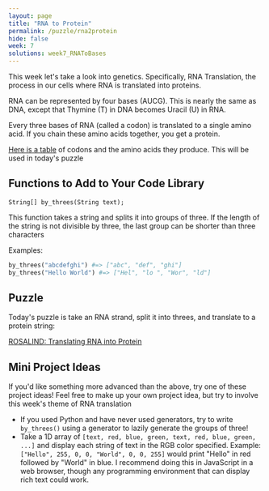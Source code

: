 ```yaml
---
layout: page
title: "RNA to Protein"
permalink: /puzzle/rna2protein
hide: false
week: 7
solutions: week7_RNAToBases
---
```


This week let's take a look into genetics. Specifically, RNA
Translation, the process in our cells where RNA is translated
into proteins.

RNA can be represented by four bases (AUCG). This is nearly the
same as DNA, except that Thymine (T) in DNA becomes Uracil (U)
in RNA.

Every three bases of RNA (called a codon) is translated to a single
amino acid. If you chain these amino acids together, you get a protein.

[Here is a table](http://rosalind.info/glossary/rna-codon-table/) of codons
and the amino acids they produce. This will be used in today's puzzle

## Functions to Add to Your Code Library

```
String[] by_threes(String text);
```
This function takes a string and splits it into groups of three. If the
length of the string is not divisible by three, the last group can be shorter
than three characters

Examples:

```python
by_threes("abcdefghi") #=> ["abc", "def", "ghi"]
by_threes("Hello World") #=> ["Hel", "lo ", "Wor", "ld"]
```

## Puzzle

Today's puzzle is take an RNA strand, split it into threes, and translate
to a protein string:

[ROSALIND: Translating RNA into Protein](http://rosalind.info/problems/prot/)

## Mini Project Ideas

If you'd like something more advanced than the above, try one of these
project ideas! Feel free to make up your own project idea, but try to involve
this week's theme of RNA translation

* If you used Python and have never used generators, try to write `by_threes()`
    using a generator to lazily generate the groups of three!
* Take a 1D array of `[text, red, blue, green, text, red, blue, green, ...]`
    and display each string of text in the RGB color specified. Example:
    `["Hello", 255, 0, 0, "World", 0, 0, 255]` would print "Hello" in red
    followed by "World" in blue. I recommend doing this in JavaScript in a
    web browser, though any programming environment that can display rich text
    could work.
